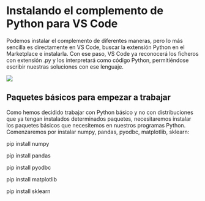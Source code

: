 # Instalando el complemento de Python para VS Code

Podemos instalar el complemento de diferentes maneras, pero lo más sencilla es directamente en VS Code, buscar la extensión Python en el Marketplace e instalarla. Con ese paso, VS Code ya reconocerá los ficheros con extensión .py y los interpretará como código Python, permitiéndose escribir nuestras soluciones con ese lenguaje. 

![](/recursos/InstalarComplemento.jpg)

## Paquetes básicos para empezar a trabajar

Como hemos decidido trabajar con Python básico y no con distribuciones que ya tengan instalados determinados paquetes, necesitaremos instalar los paquetes básicos que necesitemos en nuestros programas Python. Comenzaremos por instalar numpy, pandas, pyodbc, matplotlib, sklearn:

pip install numpy

pip install pandas

pip install pyodbc

pip install matplotlib

pip install sklearn
